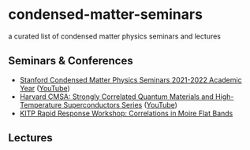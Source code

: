 # condensed-matter-seminars
a curated list of condensed matter physics seminars and lectures

## Seminars & Conferences
- [Stanford Condensed Matter Physics Seminars 2021-2022 Academic Year](https://glam.stanford.edu/events-0) ([YouTube](https://www.youtube.com/channel/UCIca30ZcyaHQJnPCZIZih9g))
- [Harvard CMSA: Strongly Correlated Quantum Materials and High-Temperature Superconductors Series](https://cmsa.fas.harvard.edu/strongly-correlated-materials/) ([YouTube](https://www.youtube.com/channel/UCM06KiUOw1vRrmvD8U274Ww/videos))
- [KITP Rapid Response Workshop: Correlations in Moire Flat Bands](https://online.kitp.ucsb.edu/online/bands_m19/)


## Lectures
